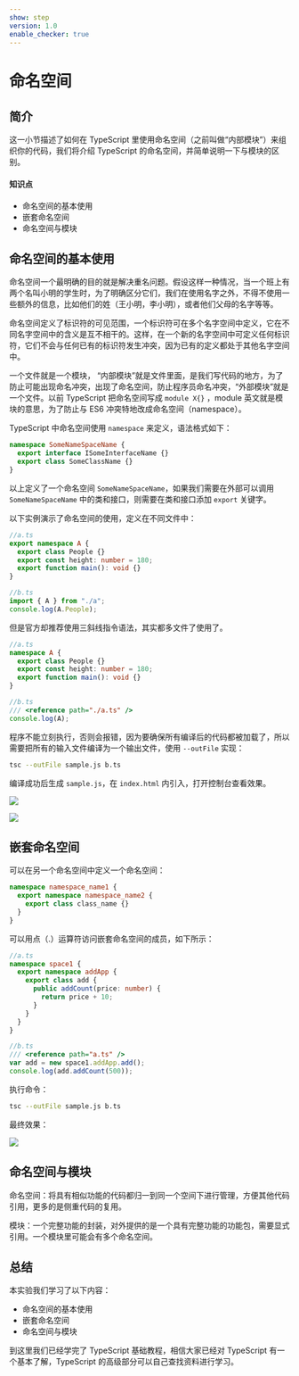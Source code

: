 ```yaml
---
show: step
version: 1.0
enable_checker: true
---
```


# 命名空间

## 简介

这一小节描述了如何在 TypeScript 里使用命名空间（之前叫做“内部模块”）来组织你的代码，我们将介绍 TypeScript 的命名空间，并简单说明一下与模块的区别。

#### 知识点

- 命名空间的基本使用
- 嵌套命名空间
- 命名空间与模块

## 命名空间的基本使用

命名空间一个最明确的目的就是解决重名问题。假设这样一种情况，当一个班上有两个名叫小明的学生时，为了明确区分它们，我们在使用名字之外，不得不使用一些额外的信息，比如他们的姓（王小明，李小明），或者他们父母的名字等等。

命名空间定义了标识符的可见范围，一个标识符可在多个名字空间中定义，它在不同名字空间中的含义是互不相干的。这样，在一个新的名字空间中可定义任何标识符，它们不会与任何已有的标识符发生冲突，因为已有的定义都处于其他名字空间中。

一个文件就是一个模块， “内部模块”就是文件里面，是我们写代码的地方，为了防止可能出现命名冲突，出现了命名空间，防止程序员命名冲突，“外部模块”就是一个文件。以前 TypeScript 把命名空间写成 `module X{}` ，module 英文就是模块的意思，为了防止与 ES6 冲突特地改成命名空间（namespace）。

TypeScript 中命名空间使用 `namespace` 来定义，语法格式如下：

```ts
namespace SomeNameSpaceName {
  export interface ISomeInterfaceName {}
  export class SomeClassName {}
}
```

以上定义了一个命名空间 `SomeNameSpaceName`，如果我们需要在外部可以调用 `SomeNameSpaceName` 中的类和接口，则需要在类和接口添加 `export` 关键字。

以下实例演示了命名空间的使用，定义在不同文件中：

```ts
//a.ts
export namespace A {
  export class People {}
  export const height: number = 180;
  export function main(): void {}
}
```

```ts
//b.ts
import { A } from "./a";
console.log(A.People);
```

但是官方却推荐使用三斜线指令语法，其实都多文件了使用了。

```ts
//a.ts
namespace A {
  export class People {}
  export const height: number = 180;
  export function main(): void {}
}
```

```ts
//b.ts
/// <reference path="./a.ts" />
console.log(A);
```

程序不能立刻执行，否则会报错，因为要确保所有编译后的代码都被加载了，所以需要把所有的输入文件编译为一个输出文件，使用 `--outFile` 实现：

```bash
tsc --outFile sample.js b.ts
```

编译成功后生成 `sample.js`，在 `index.html` 内引入，打开控制台查看效果。

![](https://doc.shiyanlou.com/courses/700/1226977/3d749722241485801499b4084bd0543d-0/wm)

![](https://doc.shiyanlou.com/courses/700/1226977/2eb60089b415ee777b2744757b5af247-0/wm)

## 嵌套命名空间

可以在另一个命名空间中定义一个命名空间：

```ts
namespace namespace_name1 {
  export namespace namespace_name2 {
    export class class_name {}
  }
}
```

可以用点（.）运算符访问嵌套命名空间的成员，如下所示：

```ts
//a.ts
namespace space1 {
  export namespace addApp {
    export class add {
      public addCount(price: number) {
        return price + 10;
      }
    }
  }
}
```

```ts
//b.ts
/// <reference path="a.ts" />
var add = new space1.addApp.add();
console.log(add.addCount(500));
```

执行命令：

```bash
tsc --outFile sample.js b.ts
```

最终效果：

![](https://doc.shiyanlou.com/courses/700/1226977/3adb40b2730c4cf6cec65cd4346bc728-0/wm)

## 命名空间与模块

命名空间：将具有相似功能的代码都归一到同一个空间下进行管理，方便其他代码引用，更多的是侧重代码的复用。

模块：一个完整功能的封装，对外提供的是一个具有完整功能的功能包，需要显式引用。一个模块里可能会有多个命名空间。

## 总结

本实验我们学习了以下内容：

- 命名空间的基本使用
- 嵌套命名空间
- 命名空间与模块

到这里我们已经学完了 TypeScript 基础教程，相信大家已经对 TypeScript 有一个基本了解，TypeScript 的高级部分可以自己查找资料进行学习。
